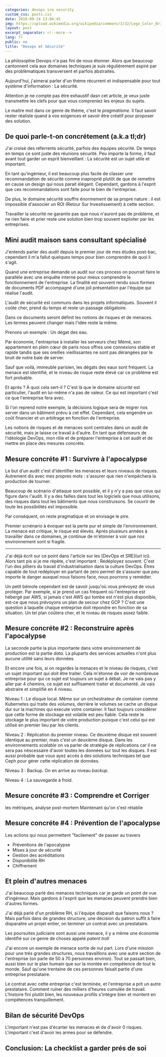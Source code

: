 ```yaml
---
categories: devops sre security
custom_css: posts.css
date: 2019-09-24 13:04:45
img: https://upload.wikimedia.org/wikipedia/commons/3/32/Lego_Color_Bricks.jpg
layout: post
excerpt_separator: <!--more-->
lang: fr
public: no
title: "Devops et Sécurité"
---
```


La philosophie Devops n'a pas fini de nous étonner. Alors que beaucoup
cantonnent cela aux domaines techniques je suis réguliérement aspiré par des
problèmatiques transversent et parfois abstraites.

Aujourd'hui, j'aimerai parler d'un théme récurrent et indispensable pour tout
système d'information : La sécurité.

<!--more-->

Attention je ne compte pas être exhaustif dasn cet article, je veux juste
transmettre les clefs pour que vous compreniez les enjeux du sujets.

Le maitre mot dans ce genre de théme, c'est le *pragmatisme*. Il faut savoir
rester réaliste quand à vos exigences et savoir être créatif pour proposer des
solution.


## De quoi parle-t-on concrétement (a.k.a tl;dr)

J'ai croisé des réferrents sécurité, parfois des équipes sécurité. De temps en
temps ce sont juste des réunions sécurité. Peu importe la forme, il faut avant
tout garder un esprit bienveillant : La sécurité est un sujet utile et
important.

En tant qu'ingénieur, il est beaucoup plus facile de classer une recommandation
de sécurité comme inaproprié plutôt de que de remettre en cause un design qui
nous parait élégant. Cependant, gardons à l'esprit que ces recommandations sont
faite pour le bien de l'entreprise.

De plus, le domaine sécurité souffre énormement de sa propre nature : il est
impossible d'associer un ROI (Retour Sur Investissement) à cette section.

Travailler la sécurité ne garantie pas que nous n'auront pas de problème, et ne
rien faire et prier reste une solution bien trop souvent exploiter par les
entreprises.


## Mini audit maison sans consultant spécialisé

J'entends parler des *audit* depuis le premier jour de mes études post-bac,
cependant il m'a fallut quelques temps pour bien comprendre de quoi il s'agit.

Quand une entreprise demande un audit sur ces process on pourrait faire le
parallèle avec une enquête interne pour mieux comprendre le fonctionnement de
l'entreprise. La finalité est souvent rendu sous formes de documents PDF
accompagné d'une joli présentation par l'équipe qui réalise l'audit.

L'audit de sécurité est communs dans les projets informatiques. Souvent il coûte
cher, prend du temps et reste un passage obligatoire.

Dans ce documents seront définit les notions de risques et de menaces. Les
termes peuvent changer mais l'idée reste la même.

Prenons un exemple : Un dégat des eau.

Par économie, l'entreprise à installer les serveurs chez Mémé, son appartement
en plein cœur de paris nous offres une connexions stable et rapide tandis que
ses oreilles vieillissantes ne sont pas dérangées par le bruit de notre baie de
server.

Sauf que voilà, immeuble parisien, les dégats des eaux sont fréquent. La
menace est identifié, et le niveau de risque reste élevé car ce problème est
fort probable.


Et aprés ? À quoi cela sert-il ? C'est là que le domaine *sécurité* est
particulier, l'audit en lui-même n'a pas de valeur. Ce qui est important c'est
ce que l'entreprise fera avec.

Si l'on reprend notre exemple, la décisions logique sera de migrer nos server
dans un bâtiment prévu à cet effet. Cependant, cela engendre un coût financier
et un arbitrage en fonction de l'entreprise.


Les notions de risques et de menaces sont centrales dans un audit de sécurité,
mais je laisse ce travail à d'autre. En tant que défenseurs de l'idéologie
DevOps, mon rôle et de préparer l'entreprise à cet audit et de mettre en place
des mesures concréte.


## Mesure concréte #1 : Survivre à l'apocalypse

Le but d'un audit c'est d'identifier les menaces et leurs niveaus de risques.
Autrement dis avec mes propres mots : s'assurer que rien n'empêchera la
production de tourner.

Beaucoup de scénario d'attaque sont possible, et il y n'y a pas que ceux qui
figure dans l'audit. Il y a des failles dans tout les logiciels que nous
utilisons, des risques dans tout les bâtiments que nous construisons. Se couvrir
de toute les possibilités est impossible.

Par conséquent, on reste pragmatique et on envisage le pire.

Premier scnénario à évoquer est la perte pur et simple de l'environnement. La
menace est critique, le risque est élevés. Aprés plusieurs années à travailler
dans ce domaines, je continue de m'étonner à voir que nos environnement sont si
fragile.

---

J'ai déjà écrit sur ce point dans l'article sur les [DevOps et SRE](url ici).
Alors tant pis si je me répète, c'est important : Redéployez souvent. C'est
l'un des pilliers du travail d'industrialisation dans la culture DevOps. Êtres
capable de tout redéployer en partant de zero permet de s'assurer que peu
importe le danger auxquel nous faisons face, nous pourrons y remédier.

Un petit bémole cependant est de savoir jusqu'où vous prévoyez de vous protéger.
Par exemple, si je prend un cas fréquent où l'entreprise est hébergé par AWS, si
jamais c'est AWS qui tombe est n'est plus disponible, est-ce que nous prévoyons
un plan de secour chez GCP ? C'est une question à laquelle chaque entreprise
doit répondre en fonction de sa situation. Un tel plan coûtera cher, et le
niveau de risques assez faible.

## Mesure concréte #2 : Reconstruire après l'apocalypse

La seconde partie la plus importante dans votre environnement de production est
la partie *data*. La pluparts des services actuelles n'ont plus aucune utilité
sans leurs données.

Et encore une fois, si on regardes la menaces et le niveau de risques, c'est un
sujet important qui *doit* être traiter. Cela m'étonne de voir de nombreuse
entreprise pour qui ce sujet est toujours un sujet à débàt. Je ne vais pas y
aller par 4 chemins, ce sujet est suffisament traiter et documenté. Je vais
abstraire et simplifié en 4 niveau.

Niveau 1 : Le disque local. Même sur un orchestrateur de container comme
Kubernetes qui traite des *volumes*, derrière le volumes se cache un disque dur
sur la machines qui execute votre container. Il faut toujours considérer que
cette forme de stockage est volatile est peu fiable. Cela reste le stockage le
plus important de votre production puisque c'est celui qui est utilisé en
premier lieu par les clients.

Niveau 2 : Réplication du premier niveau. Ce deuxième disque est souvent
identique au premier, mais c'est un deuxième disque. Dans les environnements
*scalable* on va parler de stratégie de réplications car il ne sera pas
néscessaire d'avoir toutes les données sur tout les disques. Il est aussi
probable que vous ayez accés à des solutions techniques tel que Ceph pour gérer
cette réplication de données.

Niveau 3 : Backup. On en arrive au niveau *backup*.

Niveau 4 : La sauvegarde à froid.

## Mesure concréte #3 : Comprendre et Corriger

les métriques, analyse post-mortem
Maintenant qu'on s'est rétablie

## Mesure concréte #4 : Prévention de l'apocalypse

Les actions qui nous permettent "facilement" de passer au travers

* Préventions de l'apocalypse
* Mises à jour de sécurité
* Gestion des acréditations
* Disponibilité RH
* Chiffrement

## Et plein d'autres menaces

J'ai beaucoup parlé des menaces techniques car je garde un point de vue
d'ingénieur. Mais gardons à l'esprit que les menaces peuvent prendre bien
d'autres formes.

J'ai déjà parlé d'un problème RH, si l'équipe disparaît que faisons nous ? Mais
parfois dans de grandes structure, une décision du patron suffit à faire
disparaitre un projet entier, on terminer un contrat avec un prestataire.

Les poursuites judiciaire sont aussi une menace, il y a même une économie
identifié sur ce genre de choses appelé *patent troll*

J'ai encore un exemple de menace sortie de nul part. Lors d'une mission pour une
trés grandes structures, nous travaillons avec une autre section de l'entreprise
(on parle de 50 à 70 personnes environ). Tout se passait bien, aussi bien sur le
plan humain que sur la montée en compétence de tout le monde. Sauf qu'une
trentaine de ces personnes faisait partie d'une entreprise prestataire.

Le contrat avec cette entreprise c'est terminée, et l'entreprise a prit un autre
prestataire. Comment ruiner des milliers d'heures cumulée de travail. L'histoire
fini plutôt bien, les nouveaux profils s'intégre bien et montent en compétences
tranquillement.


## Bilan de sécurité DevOps

L'important n'est pas d'écarter les menaces et de d'avoir 0 risques. L'important
c'est d'avoir les armes pour se défendre.


## Conclusion: La checklist a garder prés de soi
